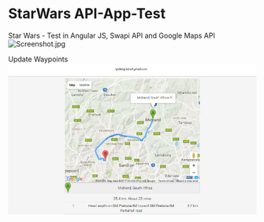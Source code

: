 # StarWars API-App-Test

Star Wars - Test in Angular JS, Swapi API and Google Maps API    
![Screenshot.jpg](http://ipelengtechnologies.co.za/tests/Screenshot.jpg)

Update Waypoints
![Screenshot.jpg](https://github.com/ipelengbela/StarWar-Google-Maps-API-App-Test/blob/master/img/Screenshot2.jpg)

